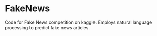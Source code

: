 # FakeNews
Code for Fake News competition on kaggle. Employs natural language processing to predict fake news articles.
